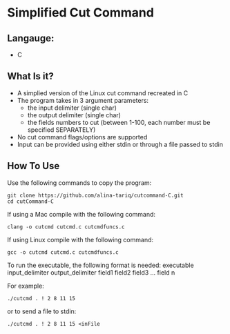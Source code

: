 # Simplified Cut Command

## Langauge:
* C

## What Is it?
- A simplied version of the Linux cut command recreated in C
- The program takes in 3 argument parameters:
	* the input delimiter (single char)
	* the output delimiter (single char)
	* the fields numbers to cut (between 1-100, each number must be specified SEPARATELY)
- No cut command flags/options are supported
- Input can be provided using either stdin or through a file passed to stdin

## How To Use
Use the following commands to copy the program:
```
git clone https://github.com/alina-tariq/cutcommand-C.git
cd cutCommand-C
```

If using a Mac compile with the following command:
```
clang -o cutcmd cutcmd.c cutcmdfuncs.c
```

If using Linux compile with the following command:
```
gcc -o cutcmd cutcmd.c cutcmdfuncs.c
```

To run the executable, the following format is needed:
executable input_delimiter output_delimiter field1 field2 field3 ... field n

For example:
```
./cutcmd . ! 2 8 11 15
```
or to send a file to stdin:
```
./cutcmd . ! 2 8 11 15 <inFile
```
